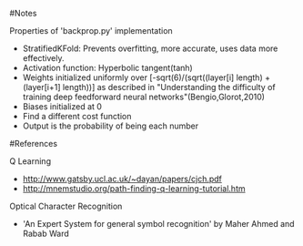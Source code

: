 #Notes

Properties of 'backprop.py' implementation
- StratifiedKFold: Prevents overfitting, more accurate, uses data more effectively. 
- Activation function: Hyperbolic tangent(tanh)
- Weights initialized uniformly over [-sqrt(6)/(sqrt((layer[i] length) + (layer[i+1] length))] as described in "Understanding the difficulty of training deep feedforward neural networks"(Bengio,Glorot,2010)
- Biases initialized at 0
- Find a different cost function
- Output is the probability of being each number

#References

Q Learning
- http://www.gatsby.ucl.ac.uk/~dayan/papers/cjch.pdf
- http://mnemstudio.org/path-finding-q-learning-tutorial.htm

Optical Character Recognition
- 'An Expert System for general symbol recognition' by Maher Ahmed and Rabab Ward
